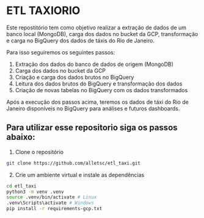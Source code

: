 # ETL TAXIORIO

Este repostitório tem como objetivo realizar a extração de dados de um banco local (MongoDB), carga dos dados no bucket da GCP, transformação e carga no BigQuery dos dados de táxis do Rio de Janeiro.

Para isso seguiremos os seguintes passos:

1. Extração dos dados do banco de dados de origem (MongoDB)
2. Carga dos dados no bucket da GCP
3. Criação e carga dos dados brutos no BigQuery
4. Leitura dos dados brutos do BigQuery e transformação dos dados
5. Criação de novas tabelas no BigQuery com os dados transformados

Após a execução dos passos acima, teremos os dados de táxi do Rio de Janeiro disponíveis no BigQuery para análises e futuros dashboards.

## Para utilizar esse repositorio siga os passos abaixo:

1. Clone o repositório

```bash
git clone https://github.com/alletsc/etl_taxi.git
```

2. Crie um ambiente virtual e instale as dependências

```bash
cd etl_taxi
python3 -m venv .venv
source .venv/bin/activate # Linux
.venv\Scripts\activate # Windows
pip install -r requirements-gcp.txt
```
